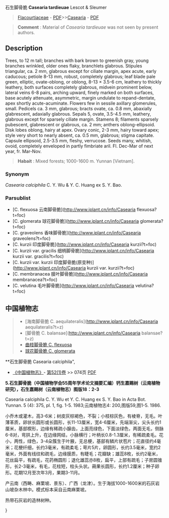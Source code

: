 石生脚骨脆 **Casearia tardieuae** Lescot & Sleumer

> [Flacourtiaceae](http://www.iplant.cn/info/Flacourtiaceae?t=foc) - [PDF](http://www.iplant.cn/foc/pdf/Flacourtiaceae.pdf)>>[Casearia](http://www.iplant.cn/info/Casearia?t=foc) - [PDF](http://www.iplant.cn/foc/pdf/Casearia.pdf)

> **Comment** : 
> Material of *Casearia tardieuae* was not seen by present authors.

## Description

Trees, to 12 m tall; branches with bark brown to greenish gray, young branches wrinkled, older ones flaky, branchlets glabrous. Stipules triangular, ca. 2 mm, glabrous except for ciliate margin, apex acute, early caducous; petiole 8-13 mm, robust, completely glabrous; leaf blade pale green, elliptic, ovate-oblong, or oblong, 8-13 × 3.5-6 cm, leathery to thickly leathery, both surfaces completely glabrous, midvein prominent below, lateral veins 6-8 pairs, arching upward, finely marked on both surfaces, base acutely attenuate, asymmetric, margin undulate to repand-dentate, apex shortly acute-acuminate. Flowers few in sessile axillary glomerules, small. Pedicels ca. 3 mm, glabrous; bracts ovate, ca. 0.8 mm, abaxially glabrescent, adaxially glabrous. Sepals 5, ovate, 3.5-4.5 mm, leathery, glabrous except for sparsely ciliate margin. Stamens 8; filaments sparsely pubescent, glabrescent or glabrous, ca. 2 mm; anthers oblong-ellipsoid. Disk lobes oblong, hairy at apex. Ovary conic, 2-3 mm, hairy toward apex; style very short to nearly absent, ca. 0.5 mm, glabrous; stigma capitate. Capsule ellipsoid, 2.5-3.5 mm, fleshy, verrucose. Seeds many, whitish, ovoid, completely enveloped in partly fimbriate aril. Fl. Dec-Mar of next year, fr. Mar-Nov.

> **Habait** : 
> Mixed forests; 1000-1600 m. Yunnan [Vietnam].

### Synonym
*Casearia calciphila* C. Y. Wu & Y. C. Huang ex S. Y. Bao.

### Parsublist

* [C.  flexuosa  云南脚骨脆](http://www.iplant.cn/info/Casearia flexuosa?t=foc)
* [C.  glomerata  球花脚骨脆](http://www.iplant.cn/info/Casearia glomerata?t=foc)
* [C.  graveolens  香味脚骨脆](http://www.iplant.cn/info/Casearia graveolens?t=foc)
* [C.  kurzii  印度脚骨脆](http://www.iplant.cn/info/Casearia kurzii?t=foc)
* [C.  kurzii var. gracilis  细柄脚骨脆](http://www.iplant.cn/info/Casearia kurzii var. gracilis?t=foc)
* [C.  kurzii var. kurzii  印度脚骨脆(原变种)](http://www.iplant.cn/info/Casearia kurzii var. kurzii?t=foc)
* [C.  membranacea  膜叶脚骨脆](http://www.iplant.cn/info/Casearia membranacea?t=foc)
* [C.  velutina  毛叶脚骨脆](http://www.iplant.cn/info/Casearia velutina?t=foc)

## 中国植物志

> * [海南脚骨脆  C.  aequilateralis](http://www.iplant.cn/info/Casearia aequilateralis?t=z)
> * [脚骨脆  C.  balansae](http://www.iplant.cn/info/Casearia balansae?t=z)
> * [曲枝脚骨脆  C.  flexuosa](Casearia-flexuosa-云南脚骨脆.md)
> * [球花脚骨脆  C.  glomerata](Casearia-glomerata-球花脚骨脆.md)

**石生脚骨脆 Casearia calciphila",

* [《中国植物志》](http://www.iplant.cn/frps)- [第52(1)卷](http://www.iplant.cn/frps/vol/52(1)) >> 074页 [PDF](http://www.iplant.cn/frps/pdf/52(1)/074.PDF)

**5.石生脚骨脆（中国植物学会55周年学术论文摘要汇编）钙生嘉赐树（云南植物研究），石生嘉赐树（云南植物志）图版18：2-3**

Casearia calciphila C. Y. Wu et Y. C. Huang ex S. Y. Bao in Acta Bot. Yunnan. 5 (4): 375, pl. 1, fig. 1-5. 1983;云南植物志4: 200,图版59,图1-5. 1986.

小乔木或灌木，高3-6米；树皮灰棕褐色，不裂；小枝棕灰色，有棱脊，无毛。叶薄革质，卵状长圆形或长圆形，长11-13厘米，宽4-6厘米，先端渐尖，尖头长约1厘米，基部楔形，边缘有稀疏小腺齿，上面亮绿色，下面淡绿色，两面无毛，侧脉6-8对，弯拱上升，在边缘网结，小脉横行；叶柄长0.8-1.3厘米，有稀疏柔毛。花小，两性，绿色，3-4朵簇生于叶腋，无总梗，基部有鳞片状苞片；花直径约4毫米；花梗纤细，长约3毫米，有疏柔毛；萼片5片，卵圆形，长约3.5毫米，宽约2毫米，外面有线纹和疏毛，边缘膜质，有睫毛；花瓣缺；雄蕊8枚，长约2毫米，花丝扁平，有疏毛，花药椭圆形；退化雄蕊亦8枚，扁平，上部有疏毛；子房圆锥形，长2-3毫米，有毛，花柱短，柱头头状。蒴果长圆形，长约1.2厘米；种子卵形。花期12月至次年3月，果期3-11月。

产云南（西畴、麻栗坡、景东）、广西（龙津）。生于海拔1000-1600米的石灰岩山坡杂木林中。模式标本采自云南麻栗坡。

热带石灰岩的造林树种。

}